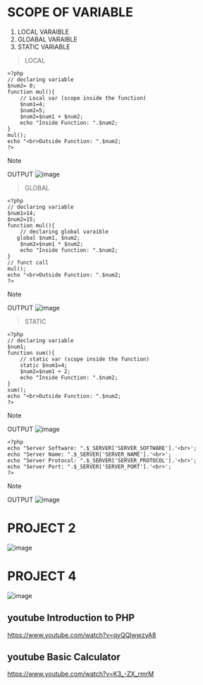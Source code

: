 # SCOPE OF VARIABLE

1) LOCAL VARAIBLE
2) GLOABAL VARAIBLE
3) STATIC VARIABLE

> LOCAL
```
<?php 
// declaring variable
$num2= 0;
function mul(){
    // Local var (scope inside the function)
    $num1=4;
    $num2=5;
    $num2=$num1 + $num2; 
    echo "Inside Function: ".$num2;
}
mul();
echo "<br>Outside Function: ".$num2; 
?>
 ```
> [!NOTE]
> OUTPUT
> ![image](https://github.com/A-Wahab-Aamir/PHP/assets/83786802/691619b5-c460-47eb-bd25-346e3fc07825)

> GLOBAL
```
<?php 
// declaring variable
$num1=14;
$num2=15;
function mul(){
    // declaring global varaible
   global $num1, $num2;
    $num2=$num1 * $num2; 
    echo "Inside function: ".$num2;
}
// funct call
mul();
echo "<br>Outside Function: ".$num2; 
?>
```
> [!NOTE]
> OUTPUT
> ![image](https://github.com/A-Wahab-Aamir/PHP/assets/83786802/2507cfac-fae7-44cc-8a93-10d6aacf8fde)


> STATIC
```
<?php 
// declaring variable
$num1;
function sum(){
    // static var (scope inside the function)
    static $num1=4;
    $num2=$num1 + 2;
    echo "Inside Function: ".$num2;
}
sum();
echo "<br>Outside Function: ".$num2; 
?>
```
> [!NOTE]
> OUTPUT
> ![image](https://github.com/A-Wahab-Aamir/PHP/assets/83786802/dabd2c7d-0853-4af4-b7c0-aa942dd173bc)


```
<?php 
echo "Server Software: ".$_SERVER['SERVER_SOFTWARE'].'<br>';
echo "Server Name: ".$_SERVER['SERVER_NAME'].'<br>';
echo "Server Protocol: ".$_SERVER['SERVER_PROTOCOL'].'<br>';
echo "Server Port: ".$_SERVER['SERVER_PORT'].'<br>';
?>
```
> [!NOTE]
> OUTPUT
> ![image](https://github.com/A-Wahab-Aamir/PHP/assets/83786802/5d578bb4-1a5f-4c68-aab4-5c33fd3395a7)





















# PROJECT 2
![image](https://github.com/A-Wahab-Aamir/PHP/assets/83786802/8f0ecff4-04c6-45e8-8301-a0b278fcf1ba)

# PROJECT 4
![image](https://github.com/A-Wahab-Aamir/PHP/assets/83786802/b2363af7-c6dc-404d-af14-6f3e866013f4)


## youtube Introduction to PHP
https://www.youtube.com/watch?v=qyQQlwwzyA8

## youtube Basic Calculator
https://www.youtube.com/watch?v=K3_-ZX_rmrM
